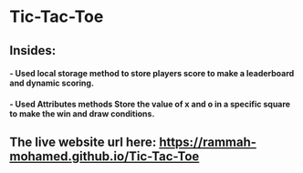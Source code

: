 # Tic-Tac-Toe
## Insides:
#### - Used local storage method to store players score to make a leaderboard and dynamic scoring.
#### - Used Attributes methods Store the value of x and o in a specific square to make the win and draw conditions.
## The live website url here: https://rammah-mohamed.github.io/Tic-Tac-Toe
